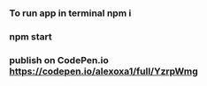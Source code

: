 ### To run app in terminal npm i
### npm start
### publish on CodePen.io https://codepen.io/alexoxa1/full/YzrpWmg 
